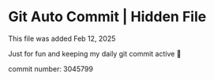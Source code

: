 # Git Auto Commit | Hidden File

This file was added Feb 12, 2025

Just for fun and keeping my daily git commit active 🤪

commit number: 3045799
